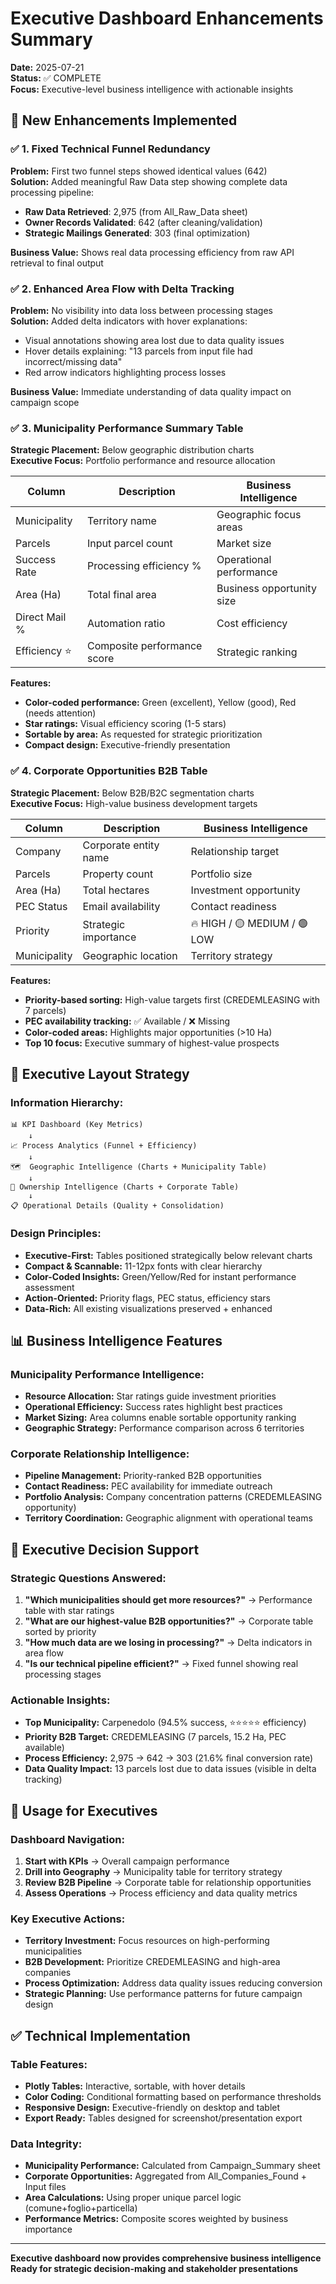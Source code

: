 # Executive Dashboard Enhancements Summary
**Date:** 2025-07-21  
**Status:** ✅ COMPLETE  
**Focus:** Executive-level business intelligence with actionable insights

## 🎯 **New Enhancements Implemented**

### ✅ **1. Fixed Technical Funnel Redundancy**
**Problem:** First two funnel steps showed identical values (642)  
**Solution:** Added meaningful Raw Data step showing complete data processing pipeline:
- **Raw Data Retrieved**: 2,975 (from All_Raw_Data sheet)
- **Owner Records Validated**: 642 (after cleaning/validation)  
- **Strategic Mailings Generated**: 303 (final optimization)

**Business Value:** Shows real data processing efficiency from raw API retrieval to final output

### ✅ **2. Enhanced Area Flow with Delta Tracking**
**Problem:** No visibility into data loss between processing stages  
**Solution:** Added delta indicators with hover explanations:
- Visual annotations showing area lost due to data quality issues
- Hover details explaining: "13 parcels from input file had incorrect/missing data"
- Red arrow indicators highlighting process losses

**Business Value:** Immediate understanding of data quality impact on campaign scope

### ✅ **3. Municipality Performance Summary Table**
**Strategic Placement:** Below geographic distribution charts  
**Executive Focus:** Portfolio performance and resource allocation

| Column | Description | Business Intelligence |
|--------|-------------|----------------------|
| Municipality | Territory name | Geographic focus areas |
| Parcels | Input parcel count | Market size |
| Success Rate | Processing efficiency % | Operational performance |
| Area (Ha) | Total final area | Business opportunity size |
| Direct Mail % | Automation ratio | Cost efficiency |
| Efficiency ⭐ | Composite performance score | Strategic ranking |

**Features:**
- **Color-coded performance:** Green (excellent), Yellow (good), Red (needs attention)
- **Star ratings:** Visual efficiency scoring (1-5 stars)
- **Sortable by area:** As requested for strategic prioritization
- **Compact design:** Executive-friendly presentation

### ✅ **4. Corporate Opportunities B2B Table**
**Strategic Placement:** Below B2B/B2C segmentation charts  
**Executive Focus:** High-value business development targets

| Column | Description | Business Intelligence |
|--------|-------------|----------------------|
| Company | Corporate entity name | Relationship target |
| Parcels | Property count | Portfolio size |
| Area (Ha) | Total hectares | Investment opportunity |
| PEC Status | Email availability | Contact readiness |
| Priority | Strategic importance | 🔥 HIGH / 🟡 MEDIUM / 🟢 LOW |
| Municipality | Geographic location | Territory strategy |

**Features:**
- **Priority-based sorting:** High-value targets first (CREDEMLEASING with 7 parcels)
- **PEC availability tracking:** ✅ Available / ❌ Missing
- **Color-coded areas:** Highlights major opportunities (>10 Ha)
- **Top 10 focus:** Executive summary of highest-value prospects

## 🎨 **Executive Layout Strategy**

### **Information Hierarchy:**
```
📊 KPI Dashboard (Key Metrics)
    ↓
📈 Process Analytics (Funnel + Efficiency)
    ↓
🗺️  Geographic Intelligence (Charts + Municipality Table)
    ↓
👥 Ownership Intelligence (Charts + Corporate Table)
    ↓
📋 Operational Details (Quality + Consolidation)
```

### **Design Principles:**
- **Executive-First:** Tables positioned strategically below relevant charts
- **Compact & Scannable:** 11-12px fonts with clear hierarchy
- **Color-Coded Insights:** Green/Yellow/Red for instant performance assessment
- **Action-Oriented:** Priority flags, PEC status, efficiency stars
- **Data-Rich:** All existing visualizations preserved + enhanced

## 📊 **Business Intelligence Features**

### **Municipality Performance Intelligence:**
- **Resource Allocation:** Star ratings guide investment priorities
- **Operational Efficiency:** Success rates highlight best practices
- **Market Sizing:** Area columns enable sortable opportunity ranking
- **Geographic Strategy:** Performance comparison across 6 territories

### **Corporate Relationship Intelligence:**
- **Pipeline Management:** Priority-ranked B2B opportunities
- **Contact Readiness:** PEC availability for immediate outreach
- **Portfolio Analysis:** Company concentration patterns (CREDEMLEASING opportunity)
- **Territory Coordination:** Geographic alignment with operational teams

## 🎯 **Executive Decision Support**

### **Strategic Questions Answered:**
1. **"Which municipalities should get more resources?"** → Performance table with star ratings
2. **"What are our highest-value B2B opportunities?"** → Corporate table sorted by priority
3. **"How much data are we losing in processing?"** → Delta indicators in area flow
4. **"Is our technical pipeline efficient?"** → Fixed funnel showing real processing stages

### **Actionable Insights:**
- **Top Municipality:** Carpenedolo (94.5% success, ⭐⭐⭐⭐⭐ efficiency)
- **Priority B2B Target:** CREDEMLEASING (7 parcels, 15.2 Ha, PEC available)
- **Process Efficiency:** 2,975 → 642 → 303 (21.6% final conversion rate)
- **Data Quality Impact:** 13 parcels lost due to data issues (visible in delta tracking)

## 🚀 **Usage for Executives**

### **Dashboard Navigation:**
1. **Start with KPIs** → Overall campaign performance
2. **Drill into Geography** → Municipality table for territory strategy
3. **Review B2B Pipeline** → Corporate table for relationship opportunities
4. **Assess Operations** → Process efficiency and data quality metrics

### **Key Executive Actions:**
- **Territory Investment:** Focus resources on high-performing municipalities
- **B2B Development:** Prioritize CREDEMLEASING and high-area companies
- **Process Optimization:** Address data quality issues reducing conversion
- **Strategic Planning:** Use performance patterns for future campaign design

## ✅ **Technical Implementation**

### **Table Features:**
- **Plotly Tables:** Interactive, sortable, with hover details
- **Color Coding:** Conditional formatting based on performance thresholds
- **Responsive Design:** Executive-friendly on desktop and tablet
- **Export Ready:** Tables designed for screenshot/presentation export

### **Data Integrity:**
- **Municipality Performance:** Calculated from Campaign_Summary sheet
- **Corporate Opportunities:** Aggregated from All_Companies_Found + Input files
- **Area Calculations:** Using proper unique parcel logic (comune+foglio+particella)
- **Performance Metrics:** Composite scores weighted by business importance

---
**Executive dashboard now provides comprehensive business intelligence**  
**Ready for strategic decision-making and stakeholder presentations**